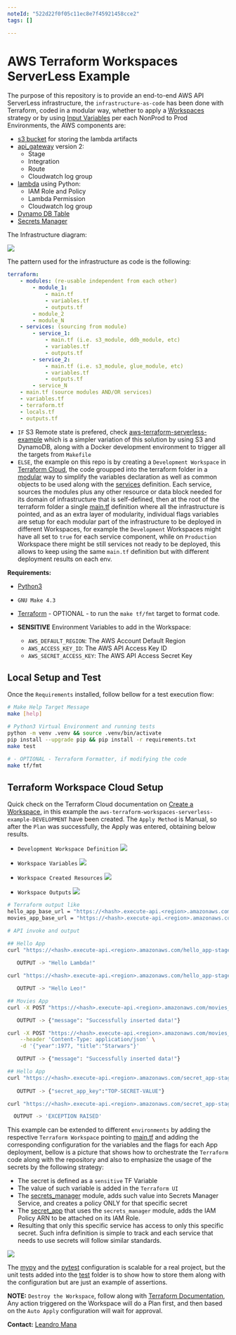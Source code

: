 ```yaml
---
noteId: "522d22f0f05c11ec8e7f45921458cce2"
tags: []

---
```


# AWS Terraform Workspaces ServerLess Example

The purpose of this repository is to provide an end-to-end AWS API ServerLess infrastructure, the `infrastructure-as-code` has been done with Terraform, coded in a modular way, whether to apply a [Workspaces](https://www.terraform.io/cloud-docs/workspaces) strategy or by using [Input Variables](https://www.terraform.io/language/values/variables) per each NonProd to Prod Environments, the AWS components are:
- [s3 bucket](https://registry.terraform.io/providers/hashicorp/aws/latest/docs/resources/s3_bucket) for storing the lambda artifacts
- [api_gateway](https://registry.terraform.io/providers/hashicorp/aws/latest/docs/resources/apigatewayv2_api) version 2:
    - Stage
    - Integration
    - Route
    - Cloudwatch log group
- [lambda](https://registry.terraform.io/providers/hashicorp/aws/latest/docs/resources/lambda_function) using Python:
    - IAM Role and Policy
    - Lambda Permission
    - Cloudwatch log group
- [Dynamo DB Table](https://docs.aws.amazon.com/amazondynamodb/latest/developerguide/Introduction.html)
- [Secrets Manager](https://aws.amazon.com/secrets-manager/)

The Infrastructure diagram:

![](img/aws-tf-serverless-example.drawio.png)

The pattern used for the infrastructure as code is the following:

```YAML
terraform:
    - modules: (re-usable independent from each other)
        - module_1:
            - main.tf
            - variables.tf
            - outputs.tf
        - module_2
        - module_N
    - services: (sourcing from module)
        - service_1:
            - main.tf (i.e. s3_module, ddb_module, etc)
            - variables.tf
            - outputs.tf
        - service_2:
            - main.tf (i.e. s3_module, glue_module, etc)
            - variables.tf
            - outputs.tf          
        - service_N
    - main.tf (source modules AND/OR services)
    - variables.tf
    - terraform.tf
    - locals.tf
    - outputs.tf
```

- `IF` S3 Remote state is prefered, check [aws-terraform-serverless-example](https://github.com/leandro-mana/aws-terraform-serverless-example) which is a simpler variation of this solution by using S3 and DynamoDB, along with a Docker development environment to trigger all the targets from `Makefile`
- `ELSE`, the example on this repo is by creating a `Development Workspace` in [Terraform Cloud](https://www.terraform.io/cloud-docs), the code groupped into the terraform folder in a [modular](terraform/modules) way to simplify the variables declaration as well as common objects to be used along with the [services](terraform/services) definition. Each service, sources the modules plus any other resource or data block needed for its domain of infrastructure that is self-defined, then at the root of the terraform folder a single [main.tf](terraform/main.tf) definition where all the infrastructure is pointed, and as an extra layer of modularity, individual flags variables are setup for each modular part of the infrastructure to be deployed in different Workspaces, for example the `Development` Workspaces might have all set to `true` for each service component, while on `Production` Workspace there might be still services not ready to be deployed, this allows to keep using the same `main.tf` definition but with different deployment results on each env.

**Requirements:**
- [Python3](https://docs.python-guide.org/starting/installation/)
- `GNU Make 4.3`
- [Terraform](https://learn.hashicorp.com/tutorials/terraform/install-cli) - OPTIONAL - to run the `make tf/fmt` target to format code.

- **SENSITIVE** Environment Variables to add in the Workspace:
    - `AWS_DEFAULT_REGION`: The AWS Account Default Region
    - `AWS_ACCESS_KEY_ID`: The AWS API Access Key ID  
    - `AWS_SECRET_ACCESS_KEY`: The AWS API Access Secret Key

## Local Setup and Test

Once the `Requirements` installed, follow bellow for a test execution flow:

```Bash
# Make Help Target Message
make [help]

# Python3 Virtual Environment and running tests
python -m venv .venv && source .venv/bin/activate
pip install --upgrade pip && pip install -r requirements.txt
make test

# - OPTIONAL - Terraform Formatter, if modifying the code
make tf/fmt
```

## Terraform Workspace Cloud Setup

Quick check on the Terraform Cloud documentation on [Create a Workspace](https://learn.hashicorp.com/tutorials/terraform/cloud-workspace-create), in this example the `aws-terraform-workspaces-serverless-example-DEVELOPMENT` have been created. The `Apply Method` is Manual, so after the `Plan` was successfully, the Apply was entered, obtaining below results.

- `Development Workspace Definition`
![](img/tf_workspace_dev.png)

- `Workspace Variables`
![](img/tf_workspace_variables.png)

- `Workspace Created Resources`
![](img/tf_workspace_resources.png)

- `Workspace Outputs`
![](img/tf_workspace_outputs.png)

```Bash
# Terraform output like
hello_app_base_url = "https://<hash>.execute-api.<region>.amazonaws.com/hello_app-stage"
movies_app_base_url = "https://<hash>.execute-api.<region>.amazonaws.com/movies_app-stage"

# API invoke and output

## Hello App
curl "https://<hash>.execute-api.<region>.amazonaws.com/hello_app-stage/hello"
    
   OUTPUT -> "Hello Lambda!"

curl "https://<hash>.execute-api.<region>.amazonaws.com/hello_app-stage/hello?Name=Leo"

   OUTPUT -> "Hello Leo!"

## Movies App
curl -X POST "https://<hash>.execute-api.<region>.amazonaws.com/movies_app-stage/movies"

   OUTPUT -> {"message": "Successfully inserted data!"}

curl -X POST "https://<hash>.execute-api.<region>.amazonaws.com/movies_app-stage/movies" \
    --header 'Content-Type: application/json' \
    -d '{"year":1977, "title":"Starwars"}'

   OUTPUT -> {"message": "Successfully inserted data!"}

## Hello App
curl "https://<hash>.execute-api.<region>.amazonaws.com/secret_app-stage/secret?Secret=secret_app_secret"
    
   OUTPUT -> {"secret_app_key":"TOP-SECRET-VALUE"}

curl "https://<hash>.execute-api.<region>.amazonaws.com/secret_app-stage/secret?Secret=WRONG_SECRET"

  OUTPUT -> 'EXCEPTION RAISED'
```

This example can be extended to different `environments` by adding the respective `Terraform Workspace` pointing to [main.tf](terraform/main.tf) and adding the corresponding configuration for the variables and the flags for each App deployment, bellow is a picture that shows how to orchestrate the `Terraform` code along with the repository and also to emphasize the usage of the secrets by the following strategy:
- The secret is defined as a `sensitive` TF Variable
- The value of such variable is added in the `Terraform UI`
- The [secrets_manager](terraform/modules/secrets_manager/main.tf) module, adds such value into Secrets Manager Service, and creates a policy ONLY for that specific secret
- The [secret_app](terraform/services/secret_app/main.tf) that uses the `secrets_manager` module, adds the IAM Policy ARN to be attached on its IAM Role.
- Resulting that only this specific service has access to only this specific secret. Such infra definition is simple to track and each service that needs to use secrets will follow similar standards.

![](img/secrets_strategy.drawio.png)

The [mypy](http://mypy-lang.org/) and the [pytest](https://docs.pytest.org/) configuration is scalable for a real project, but the unit tests added into the [test](./test/) folder is to show how to store them along with the configuration but are just an example of assertions.

**NOTE:** `Destroy the Workspace`, follow along with [Terraform Documentation](https://learn.hashicorp.com/tutorials/terraform/cloud-destroy?in=terraform/cloud-get-started), Any action triggered on the Workspace will do a Plan first, and then based on the `Auto Apply` configuration will wait for approval.

**Contact:** [Leandro Mana](https://www.linkedin.com/in/leandro-mana-2854553b/)
